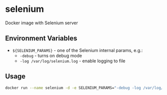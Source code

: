 # selenium

Docker image with Selenium server

## Environment Variables

* `${SELENIUM_PARAMS}` - one of the Selenium internal params, e.g.:
  * `-debug` - turns on debug mode
  * `-log /var/log/selenium.log` - enable logging to file
  
## Usage

```bash
docker run --name selenium -d -e SELENIUM_PARAMS="-debug -log /var/log/selenium.log" alekseysmyrnov/selenium:latest
```
